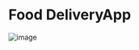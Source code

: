 # Food DeliveryApp
![image](https://user-images.githubusercontent.com/37772347/234746361-a1467823-47dd-46d9-8899-e9f5b4b6cbd1.png)
